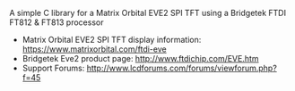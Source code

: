 A simple C library for a Matrix Orbital EVE2 SPI TFT using a Bridgetek FTDI FT812 & FT813 processor

- Matrix Orbital EVE2 SPI TFT display information: https://www.matrixorbital.com/ftdi-eve
- Bridgetek Eve2 product page: http://www.ftdichip.com/EVE.htm
- Support Forums: http://www.lcdforums.com/forums/viewforum.php?f=45

